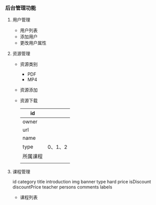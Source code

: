 ### 后台管理功能

1. 用户管理

   - 用户列表
   - 添加用户
   - 更改用户属性

2. 资源管理

   - 资源类别

     - PDF
     - MP4

   - 资源添加

   - 资源下载

     | id       |         |
     | -------- | ------- |
     | owner    |         |
     | url      |         |
     | name     |         |
     | type     | 0、1、2 |
     | 所属课程 |         |
     |          |         |

     

3. 课程管理

   id category title introduction img banner type hard price isDiscount discountPrice teacher persons comments labels

   - 课程列表
